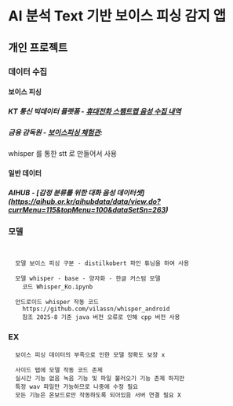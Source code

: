#  AI 분석 Text 기반 보이스 피싱 감지 앱

##  개인 프로젝트

### 데이터 수집 
#### 보이스 피싱
##### KT 통신 빅데이터 플랫폼 - [휴대전화 스팸트랩 음성 수집 내역](https://bdp.kt.co.kr/invoke/SOKBP2602/)
##### 금융 감독원 - [보이스피싱 체험관](https://www.fss.or.kr/fss/bbs/B0000203/list.do?menuNo=200686):
whisper 를 통한 stt 로 만들어서 사용

#### 일반 데이터
##### AIHUB - [감정 분류를 위한 대화 음성 데이터셋] (https://aihub.or.kr/aihubdata/data/view.do?currMenu=115&topMenu=100&dataSetSn=263)
  ### 모델
```
  
  
  모델 보이스 피싱 구분 - distilkobert 파인 튜닝을 하여 사용
  
  모델 whisper - base - 양자화 - 한글 커스텀 모델
    코드 Whisper_Ko.ipynb
  
  안드로이드 whisper 작동 코드 
    https://github.com/vilassn/whisper_android
    참조 2025-8 기준 java 버전 오류로 인해 cpp 버전 사용 
```
  ### EX
```
  보이스 피싱 데이터의 부족으로 인한 모델 정확도 보장 x

  사이드 탭에 모델 작동 코드 존제 
  실시간 기능 없음 녹음 기능 및 파일 불러오기 기능 존제 하지만 
  특정 wav 파일만 가능하므로 나중에 수정 필요
  모든 기능은 온보드로만 작동하도록 되어있음 서버 연결 필요 X
```
